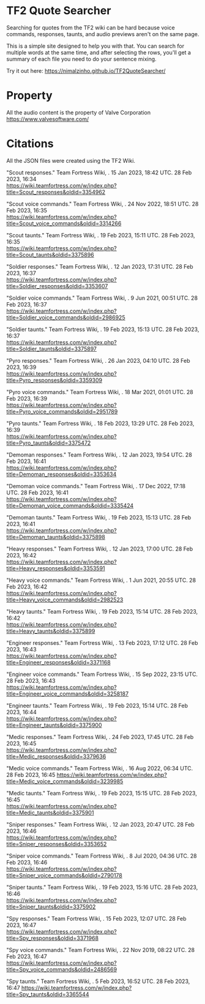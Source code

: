 # TF2 Quote Searcher
Searching for quotes from the TF2 wiki can be hard because voice commands, responses, taunts, and audio previews aren't on the same page.

This is a simple site designed to help you with that. You can search for multiple words at the same time, and after selecting the rows, you'll get a summary of each file you need to do your sentence mixing.

Try it out here: https://nimalzinho.github.io/TF2QuoteSearcher/

# Property
All the audio content is the property of Valve Corporation https://www.valvesoftware.com/

# Citations
All the JSON files were created using the TF2 Wiki.

"Scout responses." Team Fortress Wiki, . 15 Jan 2023, 18:42 UTC. 28 Feb 2023, 16:34  
https://wiki.teamfortress.com/w/index.php?title=Scout_responses&oldid=3354962 

"Scout voice commands." Team Fortress Wiki, . 24 Nov 2022, 18:51 UTC. 28 Feb 2023, 16:35  
https://wiki.teamfortress.com/w/index.php?title=Scout_voice_commands&oldid=3314266 

"Scout taunts." Team Fortress Wiki, . 19 Feb 2023, 15:11 UTC. 28 Feb 2023, 16:35  
https://wiki.teamfortress.com/w/index.php?title=Scout_taunts&oldid=3375896 

"Soldier responses." Team Fortress Wiki, . 12 Jan 2023, 17:31 UTC. 28 Feb 2023, 16:37  
https://wiki.teamfortress.com/w/index.php?title=Soldier_responses&oldid=3353607 

"Soldier voice commands." Team Fortress Wiki, . 9 Jun 2021, 00:51 UTC. 28 Feb 2023, 16:37  
https://wiki.teamfortress.com/w/index.php?title=Soldier_voice_commands&oldid=2986925 

"Soldier taunts." Team Fortress Wiki, . 19 Feb 2023, 15:13 UTC. 28 Feb 2023, 16:37  
https://wiki.teamfortress.com/w/index.php?title=Soldier_taunts&oldid=3375897 

"Pyro responses." Team Fortress Wiki, . 26 Jan 2023, 04:10 UTC. 28 Feb 2023, 16:39  
https://wiki.teamfortress.com/w/index.php?title=Pyro_responses&oldid=3359309 

"Pyro voice commands." Team Fortress Wiki, . 18 Mar 2021, 01:01 UTC. 28 Feb 2023, 16:39  
https://wiki.teamfortress.com/w/index.php?title=Pyro_voice_commands&oldid=2951789 

"Pyro taunts." Team Fortress Wiki, . 18 Feb 2023, 13:29 UTC. 28 Feb 2023, 16:39  
https://wiki.teamfortress.com/w/index.php?title=Pyro_taunts&oldid=3375472 

"Demoman responses." Team Fortress Wiki, . 12 Jan 2023, 19:54 UTC. 28 Feb 2023, 16:41  
https://wiki.teamfortress.com/w/index.php?title=Demoman_responses&oldid=3353634 

"Demoman voice commands." Team Fortress Wiki, . 17 Dec 2022, 17:18 UTC. 28 Feb 2023, 16:41  
https://wiki.teamfortress.com/w/index.php?title=Demoman_voice_commands&oldid=3335424 

"Demoman taunts." Team Fortress Wiki, . 19 Feb 2023, 15:13 UTC. 28 Feb 2023, 16:41  
https://wiki.teamfortress.com/w/index.php?title=Demoman_taunts&oldid=3375898 

"Heavy responses." Team Fortress Wiki, . 12 Jan 2023, 17:00 UTC. 28 Feb 2023, 16:42  
https://wiki.teamfortress.com/w/index.php?title=Heavy_responses&oldid=3353591 

"Heavy voice commands." Team Fortress Wiki, . 1 Jun 2021, 20:55 UTC. 28 Feb 2023, 16:42  
https://wiki.teamfortress.com/w/index.php?title=Heavy_voice_commands&oldid=2982523 

"Heavy taunts." Team Fortress Wiki, . 19 Feb 2023, 15:14 UTC. 28 Feb 2023, 16:42  
https://wiki.teamfortress.com/w/index.php?title=Heavy_taunts&oldid=3375899 

"Engineer responses." Team Fortress Wiki, . 13 Feb 2023, 17:12 UTC. 28 Feb 2023, 16:43  
https://wiki.teamfortress.com/w/index.php?title=Engineer_responses&oldid=3371168 

"Engineer voice commands." Team Fortress Wiki, . 15 Sep 2022, 23:15 UTC. 28 Feb 2023, 16:43  
https://wiki.teamfortress.com/w/index.php?title=Engineer_voice_commands&oldid=3258187 

"Engineer taunts." Team Fortress Wiki, . 19 Feb 2023, 15:14 UTC. 28 Feb 2023, 16:44  
https://wiki.teamfortress.com/w/index.php?title=Engineer_taunts&oldid=3375900 

"Medic responses." Team Fortress Wiki, . 24 Feb 2023, 17:45 UTC. 28 Feb 2023, 16:45  
https://wiki.teamfortress.com/w/index.php?title=Medic_responses&oldid=3379636 

"Medic voice commands." Team Fortress Wiki, . 16 Aug 2022, 06:34 UTC. 28 Feb 2023, 16:45 
https://wiki.teamfortress.com/w/index.php?title=Medic_voice_commands&oldid=3239985

"Medic taunts." Team Fortress Wiki, . 19 Feb 2023, 15:15 UTC. 28 Feb 2023, 16:45  
https://wiki.teamfortress.com/w/index.php?title=Medic_taunts&oldid=3375901 

"Sniper responses." Team Fortress Wiki, . 12 Jan 2023, 20:47 UTC. 28 Feb 2023, 16:46  
https://wiki.teamfortress.com/w/index.php?title=Sniper_responses&oldid=3353652

"Sniper voice commands." Team Fortress Wiki, . 8 Jul 2020, 04:36 UTC. 28 Feb 2023, 16:46  
https://wiki.teamfortress.com/w/index.php?title=Sniper_voice_commands&oldid=2790178

"Sniper taunts." Team Fortress Wiki, . 19 Feb 2023, 15:16 UTC. 28 Feb 2023, 16:46  
https://wiki.teamfortress.com/w/index.php?title=Sniper_taunts&oldid=3375902 

"Spy responses." Team Fortress Wiki, . 15 Feb 2023, 12:07 UTC. 28 Feb 2023, 16:47  
https://wiki.teamfortress.com/w/index.php?title=Spy_responses&oldid=3371968 

"Spy voice commands." Team Fortress Wiki, . 22 Nov 2019, 08:22 UTC. 28 Feb 2023, 16:47  
https://wiki.teamfortress.com/w/index.php?title=Spy_voice_commands&oldid=2486569 

"Spy taunts." Team Fortress Wiki, . 5 Feb 2023, 16:52 UTC. 28 Feb 2023, 16:47 
https://wiki.teamfortress.com/w/index.php?title=Spy_taunts&oldid=3365544 
